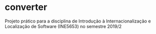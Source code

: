 # converter
Projeto prático para a disciplina de Introdução à Internacionalização e Localização de Software (INE5653) no semestre 2019/2
